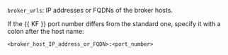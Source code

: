 `broker_urls`: IP addresses or FQDNs of the broker hosts.

If the {{ KF }} port number differs from the standard one, specify it with a colon after the host name:

```text
<broker_host_IP_address_or_FQDN>:<port_number>
```

